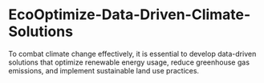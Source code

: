 # EcoOptimize-Data-Driven-Climate-Solutions
 To combat climate change effectively, it is essential to develop data-driven solutions that optimize renewable energy usage, reduce greenhouse gas emissions, and implement sustainable land use practices.
